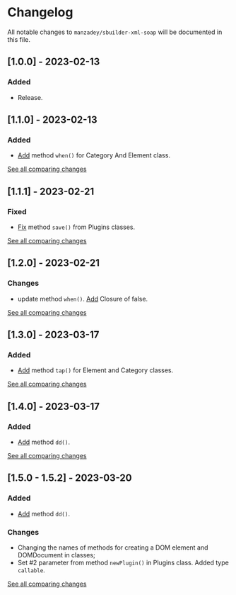 # Changelog

All notable changes to `manzadey/sbuilder-xml-soap` will be documented in this file.

## [1.0.0] - 2023-02-13

### Added
 - Release.


## [1.1.0] - 2023-02-13

### Added
- [Add](https://github.com/Manzadey/sbuilder-xml-soap/commit/a339b4d1b6ec4c0b7beb33ab905d49a64783677f) method `when()` for Category And Element class.

[See all comparing changes](https://github.com/Manzadey/sbuilder-xml-soap/compare/v1.0.0...v1.1.0)

## [1.1.1] - 2023-02-21

### Fixed
- [Fix](https://github.com/Manzadey/sbuilder-xml-soap/commit/cd963662793fb628983059c39f216de056ce5cd7) method `save()` from Plugins classes.

[See all comparing changes](https://github.com/Manzadey/sbuilder-xml-soap/compare/v1.1.0...v1.1.0)

## [1.2.0] - 2023-02-21

### Changes
- update method `when()`. [Add](https://github.com/Manzadey/sbuilder-xml-soap/commit/b005287a7f7de05af2802268980c933edc7df85e) Closure of false.

[See all comparing changes](https://github.com/Manzadey/sbuilder-xml-soap/compare/v1.1.0...v1.2.0)

## [1.3.0] - 2023-03-17

### Added
- [Add](https://github.com/Manzadey/sbuilder-xml-soap/commit/ef40542e58bd4e5ca8838d8a0239068bf0e0228a) method `tap()` for Element and Category classes.

[See all comparing changes](https://github.com/Manzadey/sbuilder-xml-soap/compare/v1.2.0...v1.3.0)

## [1.4.0] - 2023-03-17

### Added
- [Add](https://github.com/Manzadey/sbuilder-xml-soap/commit/d5fae84eec4449003e6312fc82d7794be133c966) method `dd()`.

[See all comparing changes](https://github.com/Manzadey/sbuilder-xml-soap/compare/v1.3.0...v1.4.0)

## [1.5.0 - 1.5.2] - 2023-03-20

### Added
- [Add](https://github.com/Manzadey/sbuilder-xml-soap/commit/d5fae84eec4449003e6312fc82d7794be133c966) method `dd()`.

### Changes
- Changing the names of methods for creating a DOM element and DOMDocument in classes;
- Set #2 parameter from method `newPlugin()` in Plugins class. Added type `callable`.

[See all comparing changes](https://github.com/Manzadey/sbuilder-xml-soap/compare/v1.4.0...v1.5.2)
